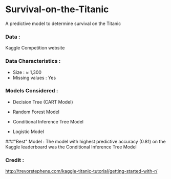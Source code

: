 # Survival-on-the-Titanic
A predictive model to determine survival on the Titanic

### Data :
Kaggle Competition website

### Data Characteristics :

* Size : &asymp; 1,300
* Missing values : Yes

### Models Considered :

* Decision Tree (CART Model)

* Random Forest Model

* Conditional Inference Tree Model

* Logistic Model

###"Best" Model :
The model with highest predictive accuracy (0.81) on the Kaggle leaderboard was the Conditional Inference Tree Model

### Credit :
http://trevorstephens.com/kaggle-titanic-tutorial/getting-started-with-r/
